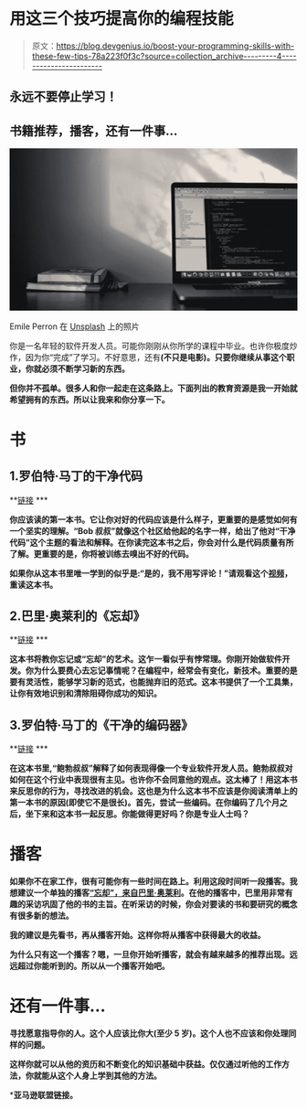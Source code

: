 # 用这三个技巧提高你的编程技能

> 原文：<https://blog.devgenius.io/boost-your-programming-skills-with-these-few-tips-78a223f0f3c?source=collection_archive---------4----------------------->

## 永远不要停止学习！

## 书籍推荐，播客，还有一件事…

![](img/d5f1a464e496c8cd03205b4a1cf5d6aa.png)

Emile Perron 在 [Unsplash](https://unsplash.com/s/photos/learning-programming?utm_source=unsplash&utm_medium=referral&utm_content=creditCopyText) 上的照片

你是一名年轻的软件开发人员。可能你刚刚从你所学的课程中毕业。也许你极度炒作，因为你“完成”了学习。不好意思，还有[](https://en.wikipedia.org/wiki/An_Inconvenient_Truth)**(不只是电影)。只要你继续从事这个职业，你就必须不断学习新的东西。**

**但你并不孤单。很多人和你一起走在这条路上。下面列出的教育资源是我一开始就希望拥有的东西。所以让我来和你分享一下。**

# **书**

## **1.罗伯特·马丁的干净代码**

**[链接](https://www.amazon.de/gp/product/0132350882/ref=as_li_tl?ie=UTF8&tag=maxandre-21&camp=1638&creative=6742&linkCode=as2&creativeASIN=0132350882&linkId=703bbb2b72cfbfd3607ee6982d1a419e) ***

**你应该读的第一本书。它让你对好的代码应该是什么样子，更重要的是感觉如何有一个坚实的理解。“Bob 叔叔”就像这个社区给他起的名字一样，给出了他对“干净代码”这个主题的看法和解释。在你读完这本书之后，你会对什么是代码质量有所了解。更重要的是，你将被训练去嗅出不好的代码。**

**如果你从这本书里唯一学到的似乎是:“是的，我不用写评论！”请观看这个[视频](https://vimeo.com/289655623)，重读这本书。**

## **2.巴里·奥莱利的《忘却》**

**[链接](https://www.amazon.de/gp/product/1260143015/ref=as_li_tl?ie=UTF8&tag=maxandre-21&camp=1638&creative=6742&linkCode=as2&creativeASIN=1260143015&linkId=c2f85f3903d759f9785dcd6308e82f62) ***

**这本书将教你忘记或“忘却”的艺术。这乍一看似乎有悖常理。你刚开始做软件开发。你为什么要费心去忘记事情呢？在编程中，经常会有变化，新技术。重要的是要有灵活性，能够学习新的范式，也能抛弃旧的范式。这本书提供了一个工具集，让你有效地识别和清除阻碍你成功的知识。**

## **3.罗伯特·马丁的《干净的编码器》**

**[链接](https://www.amazon.de/gp/product/0137081073/ref=as_li_qf_asin_il_tl?ie=UTF8&tag=maxandre-21&creative=6742&linkCode=as2&creativeASIN=0137081073&linkId=555d291342d9d2d20bb451fd8a586a9b) ***

**在这本书里,“鲍勃叔叔”解释了如何表现得像一个专业软件开发人员。鲍勃叔叔对如何在这个行业中表现很有主见。也许你不会同意他的观点。这太棒了！用这本书来反思你的行为，寻找改进的机会。这也是为什么这本书不应该是你阅读清单上的第一本书的原因(即使它不是很长)。首先，尝试一些编码。在你编码了几个月之后，坐下来和这本书一起反思。你能做得更好吗？你是专业人士吗？**

# **播客**

**如果你不在家工作，很有可能你有一些时间在路上。利用这段时间听一段播客。我想建议一个单独的播客[“忘却”，来自巴里·奥莱利](https://www.unlearn.online/podcast)。在他的播客中，巴里用非常有趣的采访巩固了他的书的主旨。在听采访的时候，你会对要读的书和要研究的概念有很多新的想法。**

**我的建议是先看书，再从播客开始。这样你将从播客中获得最大的收益。**

**为什么只有这一个播客？嗯，一旦你开始听播客，就会有越来越多的推荐出现。远远超过你能听到的。所以从一个播客开始吧。**

# **还有一件事…**

**寻找愿意指导你的人。这个人应该比你大(至少 5 岁)。这个人也不应该和你处理同样的问题。**

**这样你就可以从他的资历和不断变化的知识基础中获益。仅仅通过听他的工作方法，你就能从这个人身上学到其他的方法。**

***亚马逊联盟链接。**